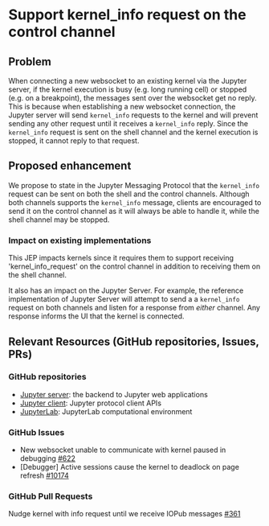 # Support kernel\_info request on the control channel

## Problem

When connecting a new websocket to an existing kernel via the Jupyter server, if the kernel execution is
busy (e.g. long running cell) or stopped (e.g. on a breakpoint), the messages sent over the websocket get no reply. This is because when
establishing a new websocket connection, the Jupyter server will send `kernel_info` requests to the kernel
and will prevent sending any other request until it receives a `kernel_info` reply. Since the `kernel_info`
request is sent on the shell channel and the kernel execution is stopped, it cannot reply to that request.

## Proposed enhancement

We propose to state in the Jupyter Messaging Protocol that the `kernel_info` request can be sent on both the shell and the control channels. Although both channels supports the `kernel_info` message, clients are encouraged to send it on the control channel as it will always be able to handle it, while the shell channel may be stopped.

### Impact on existing implementations

This JEP impacts kernels since it requires them to support receiving 'kernel\_info\_request' on the control channel in addition to receiving them on the shell channel.

It also has an impact on the Jupyter Server. For example, the reference implementation of Jupyter Server will attempt to send a a `kernel_info` request on both channels and listen for a response from _either_ channel. Any response informs the UI that the kernel is connected. 

## Relevant Resources (GitHub repositories, Issues, PRs)

### GitHub repositories

- [Jupyter server](https://github.com/jupyter-server/jupyter_server): the backend to Jupyter web applications
- [Jupyter client](https://github.com/jupyter/jupyter_client):  Jupyter protocol client APIs
- [JupyterLab](https://github.com/jupyterlab/jupyterlab): JupyterLab computational environment

### GitHub Issues

- New websocket unable to communicate with kernel paused in debugging [#622](https://github.com/jupyter-server/jupyter_server/issues/622)
- [Debugger] Active sessions cause the kernel to deadlock on page refresh [#10174](https://github.com/jupyterlab/jupyterlab/issues/10174)

### GitHub Pull Requests

Nudge kernel with info request until we receive IOPub messages [#361](https://github.com/jupyter-server/jupyter_server/pull/361)

